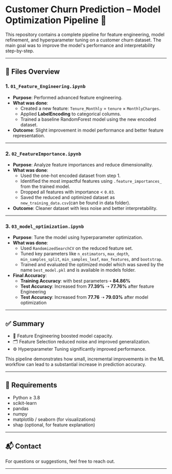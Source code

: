 # Customer Churn Prediction – Model Optimization Pipeline 🚀

This repository contains a complete pipeline for feature engineering, model refinement, and hyperparameter tuning on a customer churn dataset. The main goal was to improve the model's performance and interpretability step-by-step.

---

## 📁 Files Overview

### 1. `01_Feature_Engineering.ipynb`

- **Purpose**: Performed advanced feature engineering.
- **What was done**:
  - Created a new feature: `Tenure_Monthly` = `tenure` × `MonthlyCharges`.
  - Applied **LabelEncoding** to categorical columns.
  - Trained a baseline RandomForest model using the new encoded dataset.
- **Outcome**: Slight improvement in model performance and better feature representation.

---

### 2. `02_FeatureImportance.ipynb`

- **Purpose**: Analyze feature importances and reduce dimensionality.
- **What was done**:
  - Used the one-hot encoded dataset from step 1.
  - Identified the most impactful features using `.feature_importances_` from the trained model.
  - Dropped all features with importance < `0.03`.
  - Saved the reduced and optimized dataset as `new_training_data.csv`(can be found in data folder).
- **Outcome**: Cleaner dataset with less noise and better interpretability.

---

### 3. `03_model_optimization.ipynb`

- **Purpose**: Tune the model using hyperparameter optimization.
- **What was done**:
  - Used `RandomizedSearchCV` on the reduced feature set.
  - Tuned key parameters like `n_estimators`, `max_depth`, `min_samples_split`, `min_samples_leaf`, `max_features`, and `bootstrap`.
  - Trained and evaluated the optimized model which was saved by the name `best_model.pkl` and is available in models folder.
- **Final Accuracy**:
  - **Training Accuracy**: with best parameters➝ **84.86%**
  - **Test Accuracy**: Increased from **77.39%** ➝ **77.76%** after feature Engineering
  - **Test Accuracy**: Increased from **77.76** ➝ **79.03%** after model optimization

---

## ✅ Summary

- 🧠 Feature Engineering boosted model capacity.
- 🗂️ Feature Selection reduced noise and improved generalization.
- ⚙️ Hyperparameter Tuning significantly improved performance.

This pipeline demonstrates how small, incremental improvements in the ML workflow can lead to a substantial increase in prediction accuracy.

---

## 📌 Requirements

- Python ≥ 3.8  
- scikit-learn  
- pandas  
- numpy  
- matplotlib / seaborn (for visualizations)  
- shap (optional, for feature explanation)

---

## 📬 Contact

For questions or suggestions, feel free to reach out.

---


